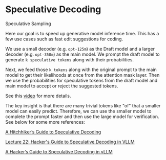 # Speculative Decoding
Speculative Sampling

Here our goal is to speed up generative model inference time. This has a few use cases such as fast edit suggestions for coding.

We use a small decoder (e.g. `opt-125m`) as the Draft model and a larger decoder (e.g. `opt-350m`) as the main model. We prompt the draft model to generate `k speculative tokens` along with their probabilities.

Next, we feed those `k tokens` along with the original prompt to the main model to get their likelihoods at once from the attention mask layer. Then we use the probabilities for speculative tokens from the draft model and main model to accept or reject the suggested tokens.

See this [video]([https://www.example.com](https://www.youtube.com/watch?v=S-8yr_RibJ4)) for more details.

The key insight is that there are many trivial tokens like "of" that a smaller model can easily predict. Therefore, we can use the smaller model to complete the prompt faster and then use the large model for verification. See below for some more references:

[A Hitchhiker’s Guide to Speculative Decoding](https://pytorch.org/blog/hitchhikers-guide-speculative-decoding/)

[Lecture 22: Hacker's Guide to Speculative Decoding in VLLM](https://www.youtube.com/watch?v=9wNAgpX6z_4)

[A Hacker’s Guide to Speculative Decoding in vLLM](https://docs.google.com/presentation/d/1p1xE-EbSAnXpTSiSI0gmy_wdwxN5XaULO3AnCWWoRe4/edit#slide=id.p)
